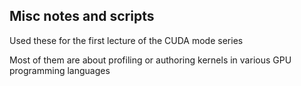 ## Misc notes and scripts
Used these for the first lecture of the CUDA mode series

Most of them are about profiling or authoring kernels in various GPU programming languages
